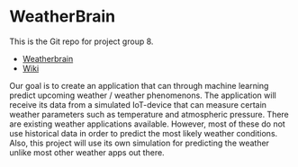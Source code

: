 # WeatherBrain
This is the Git repo for project group 8.
* [Weatherbrain](http://weatherbrain.azurewebsites.net/)
* [Wiki](https://github.com/CasperKristiansson/Weather-Predictor/wiki/)

Our goal is to create an application that can through machine learning predict upcoming weather / weather phenomenons. The application will receive its data from a simulated IoT-device that can measure certain weather parameters such as temperature and atmospheric pressure. 
There are existing weather applications available. However, most of these do not use historical data in order to predict the most likely weather conditions. Also, this project will use its own simulation for predicting the weather unlike most other weather apps out there.
